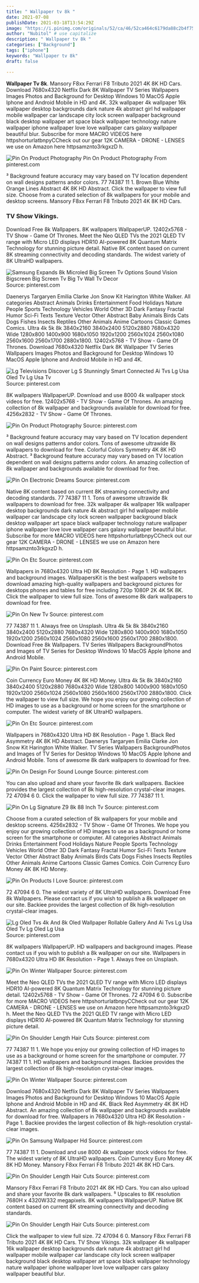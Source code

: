 ```yaml
---
title: " Wallpaper tv 8k "
date: 2021-07-08
publishDate: 2021-03-18T13:54:29Z
image: "https://i.pinimg.com/originals/52/ca/46/52ca464c6179da88c2b4f75d12cb1288.jpg"
author: "Nubitol" # use capitalize
description: " Wallpaper tv 8k "
categories: ["Background"]
tags: ["iphone"]
keywords: "Wallpaper tv 8k"
draft: false

---
```



**Wallpaper Tv 8k**. Mansory F8xx Ferrari F8 Tributo 2021 4K 8K HD Cars. Download 7680x4320 Netflix Dark 8K Wallpaper TV Series Wallpapers Images Photos and Background for Desktop Windows 10 MacOS Apple Iphone and Android Mobile in HD and 4K. 32k wallpaper 4k wallpaper 16k wallpaper desktop backgrounds dark nature 4k abstract girl hd wallpaper mobile wallpaper car landscape city lock screen wallpaper background black desktop wallpaper art space black wallpaper technology nature wallpaper iphone wallpaper love love wallpaper cars galaxy wallpaper beautiful blur. Subscribe for more MACRO VIDEOS here httpshorturlatbnpyCCheck out our gear 12K CAMERA - DRONE - LENSES we use on Amazon here httpsamznto3rkgxzD h.

![Pin On Product Photography](https://i.pinimg.com/originals/8f/60/53/8f6053148575c0f05f4c6a452ed12d1e.jpg "Pin On Product Photography")
Pin On Product Photography From pinterest.com


³ Background feature accuracy may vary based on TV location dependent on wall designs patterns andor colors. 77 74387 11 1. Brown Blue White Orange Lines Abstract 4K 8K HD Abstract. Click the wallpaper to view full size. Choose from a curated selection of 8k wallpapers for your mobile and desktop screens. Mansory F8xx Ferrari F8 Tributo 2021 4K 8K HD Cars.

### TV Show Vikings.

Download Free 8k Wallpapers. 8K wallpapers WallpaperUP. 12402x5768 - TV Show - Game Of Thrones. Meet the Neo QLED TVs the 2021 QLED TV range with Micro LED displays HDR10 AI-powered 8K Quantum Matrix Technology for stunning picture detail. Native 8K content based on current 8K streaming connectivity and decoding standards. The widest variety of 8K UltraHD wallpapers.


![Samsung Expands 8k Microled Big Screen Tv Options Sound Vision Bigscreen Big Screen Tv Big Tv Wall Tv Decor](https://i.pinimg.com/736x/a1/1d/54/a11d54b0c6e7d49eb953e05dec011c43.jpg "Samsung Expands 8k Microled Big Screen Tv Options Sound Vision Bigscreen Big Screen Tv Big Tv Wall Tv Decor")
Source: pinterest.com

Daenerys Targaryen Emilia Clarke Jon Snow Kit Harington White Walker. All categories Abstract Animals Drinks Entertainment Food Holidays Nature People Sports Technology Vehicles World Other 3D Dark Fantasy Fractal Humor Sci-Fi Texts Texture Vector Other Abstract Baby Animals Birds Cats Dogs Fishes Insects Reptiles Other Animals Anime Cartoons Classic Games Comics. Ultra 4k 5k 8k 3840x2160 3840x2400 5120x2880 7680x4320 Wide 1280x800 1400x900 1680x1050 1920x1200 2560x1024 2560x1080 2560x1600 2560x1700 2880x1800. 12402x5768 - TV Show - Game Of Thrones. Download 7680x4320 Netflix Dark 8K Wallpaper TV Series Wallpapers Images Photos and Background for Desktop Windows 10 MacOS Apple Iphone and Android Mobile in HD and 4K.

![Lg Televisions Discover Lg S Stunningly Smart Connected Ai Tvs Lg Usa Oled Tv Lg Usa Tv](https://i.pinimg.com/736x/98/f4/d1/98f4d16cb492d0588b6b6f521a438e9d.jpg "Lg Televisions Discover Lg S Stunningly Smart Connected Ai Tvs Lg Usa Oled Tv Lg Usa Tv")
Source: pinterest.com

8K wallpapers WallpaperUP. Download and use 8000 4k wallpaper stock videos for free. 12402x5768 - TV Show - Game Of Thrones. An amazing collection of 8k wallpaper and backgrounds available for download for free. 4256x2832 - TV Show - Game Of Thrones.

![Pin On Product Photography](https://i.pinimg.com/originals/8f/60/53/8f6053148575c0f05f4c6a452ed12d1e.jpg "Pin On Product Photography")
Source: pinterest.com

³ Background feature accuracy may vary based on TV location dependent on wall designs patterns andor colors. Tons of awesome ultrawide 8k wallpapers to download for free. Colorful Colors Symmetry 4K 8K HD Abstract. ³ Background feature accuracy may vary based on TV location dependent on wall designs patterns andor colors. An amazing collection of 8k wallpaper and backgrounds available for download for free.

![Pin On Electronic Dreams](https://i.pinimg.com/originals/f3/0f/c4/f30fc44faad74ed350a272c29eb3cbf6.png "Pin On Electronic Dreams")
Source: pinterest.com

Native 8K content based on current 8K streaming connectivity and decoding standards. 77 74387 11 1. Tons of awesome ultrawide 8k wallpapers to download for free. 32k wallpaper 4k wallpaper 16k wallpaper desktop backgrounds dark nature 4k abstract girl hd wallpaper mobile wallpaper car landscape city lock screen wallpaper background black desktop wallpaper art space black wallpaper technology nature wallpaper iphone wallpaper love love wallpaper cars galaxy wallpaper beautiful blur. Subscribe for more MACRO VIDEOS here httpshorturlatbnpyCCheck out our gear 12K CAMERA - DRONE - LENSES we use on Amazon here httpsamznto3rkgxzD h.

![Pin On Etc](https://i.pinimg.com/736x/4e/28/23/4e28237de0c1783436c48b5a8e0a4ac0.jpg "Pin On Etc")
Source: pinterest.com

Wallpapers in 7680x4320 Ultra HD 8K Resolution - Page 1. HD wallpapers and background images. WallpapersKit is the best wallpapers website to download amazing high-quality wallpapers and background pictures for desktops phones and tables for free including 720p 1080P 2K 4K 5K 8K. Click the wallpaper to view full size. Tons of awesome 8k dark wallpapers to download for free.

![Pin On New Tv](https://i.pinimg.com/564x/7b/91/9e/7b919e6b732b4a215d359a04fc653536.jpg "Pin On New Tv")
Source: pinterest.com

77 74387 11 1. Always free on Unsplash. Ultra 4k 5k 8k 3840x2160 3840x2400 5120x2880 7680x4320 Wide 1280x800 1400x900 1680x1050 1920x1200 2560x1024 2560x1080 2560x1600 2560x1700 2880x1800. Download Free 8k Wallpapers. TV Series Wallpapers BackgroundPhotos and Images of TV Series for Desktop Windows 10 MacOS Apple Iphone and Android Mobile.

![Pin On Paint](https://i.pinimg.com/474x/37/f0/23/37f023d66d238eb6cf332470511e7208.jpg "Pin On Paint")
Source: pinterest.com

Coin Currency Euro Money 4K 8K HD Money. Ultra 4k 5k 8k 3840x2160 3840x2400 5120x2880 7680x4320 Wide 1280x800 1400x900 1680x1050 1920x1200 2560x1024 2560x1080 2560x1600 2560x1700 2880x1800. Click the wallpaper to view full size. We hope you enjoy our growing collection of HD images to use as a background or home screen for the smartphone or computer. The widest variety of 8K UltraHD wallpapers.

![Pin On Etc](https://i.pinimg.com/736x/df/05/76/df0576b8cc552158f57788c41360ff26.jpg "Pin On Etc")
Source: pinterest.com

Wallpapers in 7680x4320 Ultra HD 8K Resolution - Page 1. Black Red Asymmetry 4K 8K HD Abstract. Daenerys Targaryen Emilia Clarke Jon Snow Kit Harington White Walker. TV Series Wallpapers BackgroundPhotos and Images of TV Series for Desktop Windows 10 MacOS Apple Iphone and Android Mobile. Tons of awesome 8k dark wallpapers to download for free.

![Pin On Design For Sound Lounge](https://i.pinimg.com/originals/7e/6a/15/7e6a15a3bcfd61308db5d709975bbcc0.png "Pin On Design For Sound Lounge")
Source: pinterest.com

You can also upload and share your favorite 8k dark wallpapers. Backiee provides the largest collection of 8k high-resolution crystal-clear images. 72 47094 6 0. Click the wallpaper to view full size. 77 74387 11 1.

![Pin On Lg Signature Z9 8k 88 Inch Tv](https://i.pinimg.com/originals/f1/27/41/f12741322c440a49fcf66a20631d640a.jpg "Pin On Lg Signature Z9 8k 88 Inch Tv")
Source: pinterest.com

Choose from a curated selection of 8k wallpapers for your mobile and desktop screens. 4256x2832 - TV Show - Game Of Thrones. We hope you enjoy our growing collection of HD images to use as a background or home screen for the smartphone or computer. All categories Abstract Animals Drinks Entertainment Food Holidays Nature People Sports Technology Vehicles World Other 3D Dark Fantasy Fractal Humor Sci-Fi Texts Texture Vector Other Abstract Baby Animals Birds Cats Dogs Fishes Insects Reptiles Other Animals Anime Cartoons Classic Games Comics. Coin Currency Euro Money 4K 8K HD Money.

![Pin On Products I Love](https://i.pinimg.com/originals/d0/de/77/d0de773a3be171fc958fdb2a8ade7cea.jpg "Pin On Products I Love")
Source: pinterest.com

72 47094 6 0. The widest variety of 8K UltraHD wallpapers. Download Free 8k Wallpapers. Please contact us if you wish to publish a 8k wallpaper on our site. Backiee provides the largest collection of 8k high-resolution crystal-clear images.

![Lg Oled Tvs 4k And 8k Oled Wallpaper Rollable Gallery And Ai Tvs Lg Usa Oled Tv Lg Oled Lg Usa](https://i.pinimg.com/474x/8a/d2/a7/8ad2a7e4da07ed5656d3255820a7ea14.jpg "Lg Oled Tvs 4k And 8k Oled Wallpaper Rollable Gallery And Ai Tvs Lg Usa Oled Tv Lg Oled Lg Usa")
Source: pinterest.com

8K wallpapers WallpaperUP. HD wallpapers and background images. Please contact us if you wish to publish a 8k wallpaper on our site. Wallpapers in 7680x4320 Ultra HD 8K Resolution - Page 1. Always free on Unsplash.

![Pin On Winter Wallpaper](https://i.pinimg.com/originals/b0/69/94/b069949e1d89d723205923e5c2dc4a83.jpg "Pin On Winter Wallpaper")
Source: pinterest.com

Meet the Neo QLED TVs the 2021 QLED TV range with Micro LED displays HDR10 AI-powered 8K Quantum Matrix Technology for stunning picture detail. 12402x5768 - TV Show - Game Of Thrones. 72 47094 6 0. Subscribe for more MACRO VIDEOS here httpshorturlatbnpyCCheck out our gear 12K CAMERA - DRONE - LENSES we use on Amazon here httpsamznto3rkgxzD h. Meet the Neo QLED TVs the 2021 QLED TV range with Micro LED displays HDR10 AI-powered 8K Quantum Matrix Technology for stunning picture detail.

![Pin On Shoulder Length Hair Cuts](https://i.pinimg.com/originals/57/5a/fe/575afe9412c7b856e63ab299b7bd0676.jpg "Pin On Shoulder Length Hair Cuts")
Source: pinterest.com

77 74387 11 1. We hope you enjoy our growing collection of HD images to use as a background or home screen for the smartphone or computer. 77 74387 11 1. HD wallpapers and background images. Backiee provides the largest collection of 8k high-resolution crystal-clear images.

![Pin On Winter Wallpaper](https://i.pinimg.com/originals/73/2f/6c/732f6cfd24488721d3ca088906dff1c2.jpg "Pin On Winter Wallpaper")
Source: pinterest.com

Download 7680x4320 Netflix Dark 8K Wallpaper TV Series Wallpapers Images Photos and Background for Desktop Windows 10 MacOS Apple Iphone and Android Mobile in HD and 4K. Black Red Asymmetry 4K 8K HD Abstract. An amazing collection of 8k wallpaper and backgrounds available for download for free. Wallpapers in 7680x4320 Ultra HD 8K Resolution - Page 1. Backiee provides the largest collection of 8k high-resolution crystal-clear images.

![Pin On Samsung Wallpaper Hd](https://i.pinimg.com/originals/f3/e3/6c/f3e36c19708834728c2d6f070a1cb1d0.jpg "Pin On Samsung Wallpaper Hd")
Source: pinterest.com

77 74387 11 1. Download and use 8000 4k wallpaper stock videos for free. The widest variety of 8K UltraHD wallpapers. Coin Currency Euro Money 4K 8K HD Money. Mansory F8xx Ferrari F8 Tributo 2021 4K 8K HD Cars.

![Pin On Shoulder Length Hair Cuts](https://i.pinimg.com/originals/4d/dc/ac/4ddcace2d0c5dc03804eb3dea60d635f.jpg "Pin On Shoulder Length Hair Cuts")
Source: pinterest.com

Mansory F8xx Ferrari F8 Tributo 2021 4K 8K HD Cars. You can also upload and share your favorite 8k dark wallpapers. ⁵ Upscales to 8K resolution 7680H x 4320W332 megapixels. 8K wallpapers WallpaperUP. Native 8K content based on current 8K streaming connectivity and decoding standards.

![Pin On Shoulder Length Hair Cuts](https://i.pinimg.com/originals/52/ca/46/52ca464c6179da88c2b4f75d12cb1288.jpg "Pin On Shoulder Length Hair Cuts")
Source: pinterest.com

Click the wallpaper to view full size. 72 47094 6 0. Mansory F8xx Ferrari F8 Tributo 2021 4K 8K HD Cars. TV Show Vikings. 32k wallpaper 4k wallpaper 16k wallpaper desktop backgrounds dark nature 4k abstract girl hd wallpaper mobile wallpaper car landscape city lock screen wallpaper background black desktop wallpaper art space black wallpaper technology nature wallpaper iphone wallpaper love love wallpaper cars galaxy wallpaper beautiful blur.

